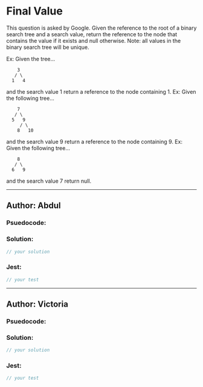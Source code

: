 # Final Value

This question is asked by Google. Given the reference to the root of a binary search tree and a search value, return the reference to the node that contains the value if it exists and null otherwise.
Note: all values in the binary search tree will be unique.

Ex: Given the tree...

        3
       / \
      1   4
and the search value 1 return a reference to the node containing 1.
Ex: Given the following tree...

        7
       / \
      5   9
         / \ 
        8   10
and the search value 9 return a reference to the node containing 9.
Ex: Given the following tree...

        8
       / \
      6   9
and the search value 7 return null.

---

## Author: Abdul

### Psuedocode:


### Solution:

```js
// your solution
```

### Jest:

```js
// your test
```

---
## Author: Victoria

### Psuedocode:

### Solution:

```js
// your solution
```

### Jest:

```js
// your test
```